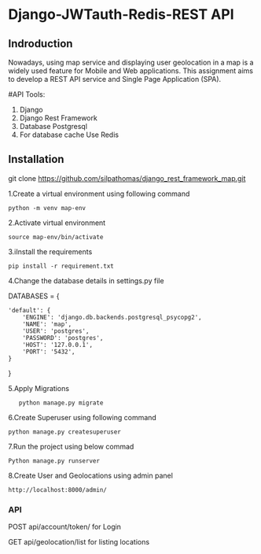 # Django-JWTauth-Redis-REST API

## Indroduction
Nowadays, using map service and displaying user geolocation in a map is a widely used
feature for Mobile and Web applications. This assignment aims to develop a REST API
service and Single Page Application (SPA).

#API Tools:
1. Django
2. Django Rest Framework
3. Database Postgresql
4. For database cache Use Redis



## Installation
git clone https://github.com/silpathomas/django_rest_framework_map.git

1.Create a virtual environment using following command

    python -m venv map-env

2.Activate  virtual environment

    source map-env/bin/activate

3.iInstall the requirements

    pip install -r requirement.txt

4.Change the database details in settings.py file

DATABASES = {

    'default': {
        'ENGINE': 'django.db.backends.postgresql_psycopg2',
        'NAME': 'map', 
        'USER': 'postgres', 
        'PASSWORD': 'postgres',
        'HOST': '127.0.0.1', 
        'PORT': '5432',
    }
}

5.Apply Migrations

       python manage.py migrate
6.Create Superuser  using following command

	python manage.py createsuperuser
7.Run the project using below commad

	Python manage.py runserver
  
8.Create User and Geolocations using admin panel

	http://localhost:8000/admin/


### API

POST api/account/token/  for Login

GET  api/geolocation/list for listing locations
